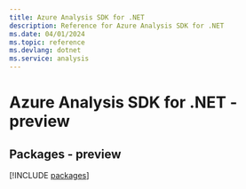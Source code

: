 ```yaml
---
title: Azure Analysis SDK for .NET
description: Reference for Azure Analysis SDK for .NET
ms.date: 04/01/2024
ms.topic: reference
ms.devlang: dotnet
ms.service: analysis
---
```

# Azure Analysis SDK for .NET - preview
## Packages - preview
[!INCLUDE [packages](analysis-index.md)]